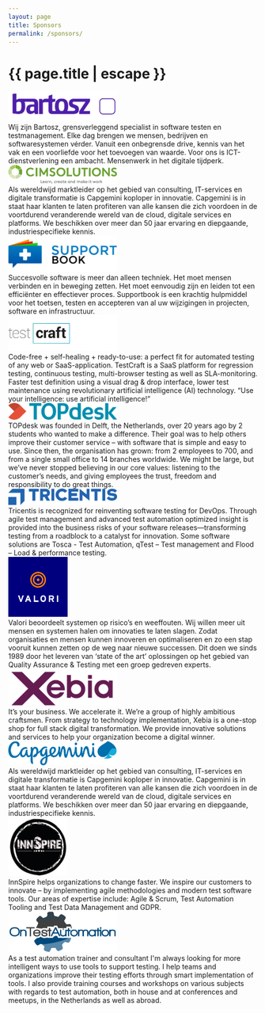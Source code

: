 ```yaml
---
layout: page
title: Sponsors
permalink: /sponsors/
---
```


<h1 class="page-title">{{ page.title | escape }}</h1>

<div class="section">
		<div class="row">
			<div class="col s3 center"><a href="https://www.bartosz.nl/" target="_blank"><img src="/img/bartosz.jpg" width="220" alt="Bartosz"></a></div>
			<div class="col s6 left-align">Wij zijn Bartosz, grensverleggend specialist in software testen en testmanagement. Elke dag brengen we mensen, bedrijven en softwaresystemen vérder. Vanuit een onbegrensde drive, kennis van het vak en een voorliefde voor het toevoegen van waarde. Voor ons is ICT-dienstverlening een ambacht. Mensenwerk in het digitale tijdperk.</div>
		</div>
		<div class="row">
        	<div class="col s3 center"><a href="https://www.cimsolutions.nl/" target="_blank"><img src="/img/cimsolutions.png" width="220" alt="Cimsolutions"></a></div>
        	<div class="col s6 left-align">Als wereldwijd marktleider op het gebied van consulting, IT-services en digitale transformatie is Capgemini koploper in innovatie. Capgemini is in staat haar klanten te laten profiteren van alle kansen die zich voordoen in de voortdurend veranderende wereld van de cloud, digitale services en platforms. We beschikken over meer dan 50 jaar ervaring en diepgaande, industriespecifieke kennis.</div>
        </div>
		<div class="row">
        	<div class="col s3 center"><a href="https://supportbook.nl/" target="_blank"><img src="/img/supportbook.png" width="220" alt="Supportbook"></a></div>
        	<div class="col s6 left-align">Succesvolle software is meer dan alleen techniek. Het moet mensen verbinden en in beweging zetten. Het moet eenvoudig zijn en leiden tot een efficiënter en effectiever proces. Supportbook is een krachtig hulpmiddel voor het toetsen, testen en accepteren van al uw wijzigingen in projecten, software en infrastructuur.</div>
        </div>
		<div class="row">
        	<div class="col s3 center"><a href="https://www.testcraft.io/" target="_blank"><img src="/img/testcraft.png" width="220" alt="TestCraft"></a></div>
        	<div class="col s6 left-align">Code-free + self-healing + ready-to-use: a perfect fit for automated testing of any web or SaaS-application. TestCraft is a SaaS platform for regression testing, continuous testing, multi-browser testing as well as SLA-monitoring. Faster test definition using a visual drag & drop interface, lower test maintenance using revolutionary artificial intelligence (AI) technology. “Use your intelligence: use artificial intelligence!”</div>
        </div>
		<div class="row">
        	<div class="col s3 center"><a href="https://www.topdesk.com/" target="_blank"><img src="/img/topdesk.svg" width="220" alt="TOPDesk"></a></div>
        	<div class="col s6 left-align">TOPdesk was founded in Delft, the Netherlands, over 20 years ago by 2 students who wanted to make a difference. Their goal was to help others improve their customer service – with software that is simple and easy to use. Since then, the organisation has grown: from 2 employees to 700, and from a single small office to 14 branches worldwide. We might be large, but we’ve never stopped believing in our core values: listening to the customer’s needs, and giving employees the trust, freedom and responsibility to do great things.</div>
        </div>
		<div class="row">
        	<div class="col s3 center"><a href="https://www.tricentis.com/" target="_blank"><img src="/img/tricentis.png" width="220" alt="Tricentis"></a></div>
        	<div class="col s6 left-align">Tricentis is recognized for reinventing software testing for DevOps. Through agile test management and advanced test automation optimized insight is provided into the business risks of your software releases—transforming testing from a roadblock to a catalyst for innovation. Some software solutions are Tosca - Test Automation, qTest – Test management and Flood – Load & performance testing.</div>
        </div>
		<div class="row">
        	<div class="col s3 center"><a href="https://www.valori.nl/" target="_blank"><img src="/img/valori.jpg" width="120" alt="Valori"></a></div>
        	<div class="col s6 left-align">Valori beoordeelt systemen op risico’s en weeffouten. Wij willen meer uit mensen en systemen halen om innovaties te laten slagen. Zodat organisaties en mensen kunnen innoveren en optimaliseren en zo een stap vooruit kunnen zetten op de weg naar nieuwe successen. Dit doen we sinds 1989 door het leveren van ‘state of the art’ oplossingen op het gebied van Quality Assurance & Testing met een groep gedreven experts.</div>
        </div>
		<div class="row">
        	<div class="col s3 center"><a href="https://www.xebia.com/" target="_blank"><img src="/img/xebia.png" width="220" alt="Xebia"></a></div>
        	<div class="col s6 left-align">It’s your business. We accelerate it. We’re a group of highly ambitious craftsmen. From strategy to technology implementation, Xebia is a one-stop shop for full stack digital transformation. We provide innovative solutions and services to help your organization become a digital winner.</div>
        </div>
		<div class="row">
        	<div class="col s3 center"><a href="https://www.capgemini.com/nl-nl/" target="_blank"><img src="/img/capgemini.svg" width="220" alt="Capgemini"></a></div>
        	<div class="col s6 left-align">Als wereldwijd marktleider op het gebied van consulting, IT-services en digitale transformatie is Capgemini koploper in innovatie. Capgemini is in staat haar klanten te laten profiteren van alle kansen die zich voordoen in de voortdurend veranderende wereld van de cloud, digitale services en platforms. We beschikken over meer dan 50 jaar ervaring en diepgaande, industriespecifieke kennis.</div>
        </div>
		<div class="row">
        	<div class="col s3 center"><a href="https://www.innspire.nl" target="_blank"><img src="/img/logo-innspire.png" width="120" alt="InnSpire"></a></div>
        	<div class="col s6 left-align">InnSpire helps organizations to change faster. We inspire our customers to innovate – by implementing agile methodologies and modern test software tools. Our areas of expertise include: Agile & Scrum, Test Automation Tooling and Test Data Management and GDPR.</div>
        </div>
		<div class="row">
        	<div class="col s3 center"><a href="https://www.ontestautomation.com" target="_blank"><img src="/img/ota_logo_large.png" width="220" alt="On Test Automation"></a></div>
        	<div class="col s6 left-align">As a test automation trainer and consultant I'm always looking for more intelligent ways to use tools to support testing. I help teams and organizations improve their testing efforts through smart implementation of tools. I also provide training courses and workshops on various subjects with regards to test automation, both in house and at conferences and meetups, in the Netherlands as well as abroad.</div>
        </div>
</div>
